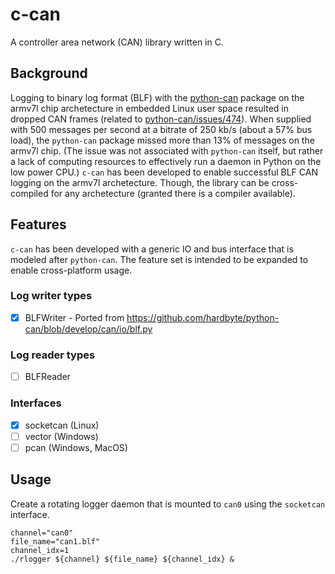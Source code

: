# c-can

A controller area network (CAN) library written in C.

## Background

Logging to binary log format (BLF) with the [python-can](https://github.com/hardbyte/python-can) package on the armv7l chip archetecture in embedded Linux user space resulted in dropped CAN frames (related to [python-can/issues/474](https://github.com/hardbyte/python-can/issues/474)). When supplied with 500 messages per second at a bitrate of 250 kb/s (about a 57% bus load), the `python-can` package missed more than 13% of messages on the armv7l chip. (The issue was not associated with `python-can` itself, but rather a lack of computing resources to effectively run a daemon in Python on the low power CPU.) `c-can` has been developed to enable successful BLF CAN logging on the armv7l archetecture. Though, the library can be cross-compiled for any archetecture (granted there is a compiler available). 

## Features 

`c-can` has been developed with a generic IO and bus interface that is modeled after `python-can`. The feature set is intended to be expanded to enable cross-platform usage. 

### Log writer types

- [x] BLFWriter - Ported from https://github.com/hardbyte/python-can/blob/develop/can/io/blf.py

### Log reader types

- [ ] BLFReader

### Interfaces

- [x] socketcan (Linux)
- [ ] vector (Windows)
- [ ] pcan (Windows, MacOS) 

## Usage

Create a rotating logger daemon that is mounted to `can0` using the `socketcan` interface.

```
channel="can0"
file_name="can1.blf"
channel_idx=1
./rlogger ${channel} ${file_name} ${channel_idx} &
```
